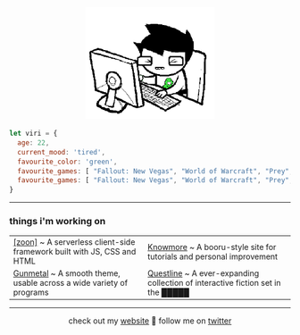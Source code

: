 <p align="center"><img src="https://github.com/v1r1/imgs-with-transparent-backgrounds/blob/master/games/gifs/john_typing.gif?raw=true" height="200"></p>

```javascript
let viri = {
  age: 22,
  current_mood: 'tired',
  favourite_color: 'green',
  favourite_games: [ "Fallout: New Vegas", "World of Warcraft", "Prey", "NieR" ]
  favourite_games: [ "Fallout: New Vegas", "World of Warcraft", "Prey", "NieR" ]
}
```

<hr>

<h3>things i'm working on</h3>
<table>
  <tr>
    <td><a href="https://github.com/vuwnu/zoon">[zoon]</a> ~ A serverless client-side framework built with JS, CSS and HTML</td>
    <td><a href="https://github.com/vuwnu/knowmore">Knowmore</a> ~ A booru-style site for tutorials and personal improvement</td>
  </tr>
  <tr>
    <td><a href="https://github.com/vuwnu/gunmetal">Gunmetal</a> ~ A smooth theme, usable across a wide variety of programs</td>
    <td><a href="https://github.com/vuwnu/questline">Questline</a> ~ A ever-expanding collection of interactive fiction set in the █████</td>
  </tr>
</table>
  
<hr>

<p align="center">
  check out my <a href="https://viri.space">website</a> 🔷
  follow me on <a href="https://twitter.com/_viri_">twitter</a>
</p>

